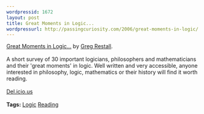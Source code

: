 ```yaml
--- 
wordpressid: 1672
layout: post
title: Great Moments in Logic...
wordpressurl: http://passingcuriosity.com/2006/great-moments-in-logic/
---
```

<a class="title" href="http://consequently.org/writing/logicians/">Great Moments in Logic...</a> by <a href="http://consequently.org/">Greg Restall</a>.<br /><br />A short survey of 30 important logicians, philosophers and mathematicians and their 'great moments' in logic. Well written and very accessible, anyone interested in philosophy, logic, mathematics or their history will find it worth reading.<br /><br /><a href="http://del.icio.us/url/b061215bc006734d18b6b7d92c38843d">Del.icio.us</a><br /><br /><span class="tags"><strong>Tags:</strong> <a rel="tag" href="http:/del.icio.us/thsutton/logic">Logic</a> <a rel="tag" href="http:/del.icio.us/thsutton/reading">Reading</a></span>

